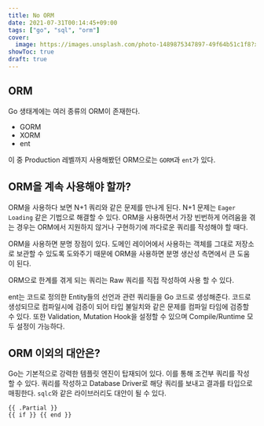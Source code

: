 ```yaml
---
title: No ORM
date: 2021-07-31T00:14:45+09:00
tags: ["go", "sql", "orm"]
cover:
  image: https://images.unsplash.com/photo-1489875347897-49f64b51c1f8?xid=MnwxMjA3fDB8MHxwaG90by1wYWdlfHx8fGVufDB8fHx8&ixlib=rb-1.2.1&auto=format&fit=crop&w=2100&q=80
showToc: true
draft: true
---
```


## ORM

Go 생태계에는 여러 종류의 ORM이 존재한다.

- GORM
- XORM
- ent

이 중 Production 레벨까지 사용해봤던 ORM으로는 `GORM`과 `ent`가 있다.

## ORM을 계속 사용해야 할까?

ORM을 사용하다 보면 N+1 쿼리와 같은 문제를 만나게 된다. N+1 문제는 `Eager Loading` 같은 기법으로 해결할 수 있다. ORM을 사용하면서 가장 빈번하게 어려움을 겪는 경우는 ORM에서 지원하지 않거나 구현하기에 까다로운 쿼리를 작성해야 할 때다.

ORM을 사용하면 분명 장점이 있다. 도메인 레이어에서 사용하는 객체를 그대로 저장소로 보관할 수 있도록 도와주기 때문에 ORM을 사용하면 분명 생산성 측면에서 큰 도움이 된다.

ORM으로 한계를 겪게 되는 쿼리는 Raw 쿼리를 직접 작성하여 사용 할 수 있다.

ent는 코드로 정의한 Entity들의 선언과 관련 쿼리들을 Go 코드로 생성해준다. 코드로 생성되므로 컴파일시에 검증이 되어 타입 불일치와 같은 문제를 컴파일 타임에 검증할 수 있다. 또한 Validation, Mutation Hook을 설정할 수 있으며 Compile/Runtime 모두 설정이 가능하다.

## ORM 이외의 대안은?

Go는 기본적으로 강력한 템플릿 엔진이 탑재되어 있다. 이를 통해 조건부 쿼리를 작성할 수 있다. 쿼리를 작성하고 Database Driver로 해당 쿼리를 보내고 결과를 타입으로 매핑한다. `sqlc`와 같은 라이브러리도 대안이 될 수 있다.

```gotpl
{{ .Partial }}
{{ if }} {{ end }}
```

